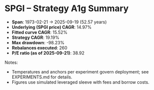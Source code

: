 # SPGI – Strategy A1g Summary

- **Span**: 1973-02-21 → 2025-09-19 (52.57 years)
- **Underlying (SPGI price) CAGR**: 14.97%
- **Fitted curve CAGR**: 15.52%
- **Strategy CAGR**: 19.19%
- **Max drawdown**: -98.23%
- **Rebalances executed**: 260
- **P/E ratio (as of 2025-09-21)**: 38.92

Notes:

- Temperatures and anchors per experiment govern deployment; see EXPERIMENTS.md for details.
- Figures use simulated leveraged sleeve with fees and borrow costs.

